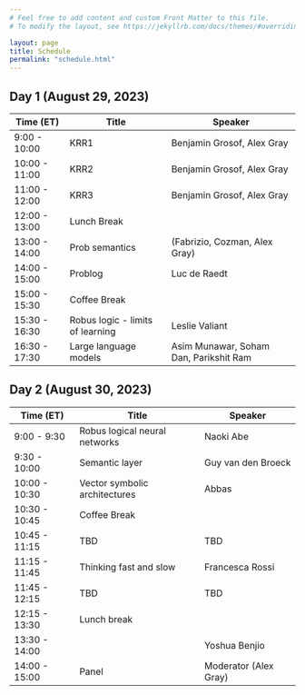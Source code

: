 ```yaml
---
# Feel free to add content and custom Front Matter to this file.
# To modify the layout, see https://jekyllrb.com/docs/themes/#overriding-theme-defaults

layout: page
title: Schedule
permalink: "schedule.html"
---
```



## Day 1 (August 29, 2023)

| Time (ET) | Title | Speaker |
|-----------|-------|---------|
| 9:00 - 10:00 | KRR1 | Benjamin Grosof, Alex Gray |
| 10:00 - 11:00 | KRR2 | Benjamin Grosof, Alex Gray |
| 11:00 - 12:00 | KRR3 | Benjamin Grosof, Alex Gray |
| 12:00 - 13:00 | Lunch Break | |
| 13:00 - 14:00 | Prob semantics | (Fabrizio, Cozman, Alex Gray) |
| 14:00 - 15:00	| Problog | Luc de Raedt |
| 15:00 - 15:30 | Coffee Break | |
| 15:30 - 16:30 | Robus logic - limits of learning | Leslie Valiant |
| 16:30 - 17:30 | Large language models | Asim Munawar, Soham Dan, Parikshit Ram |


## Day 2 (August 30, 2023)

| Time (ET) | Title | Speaker |
|-----------|-------|---------|
| 9:00 - 9:30 | Robus logical neural networks | Naoki Abe |
| 9:30 - 10:00 | Semantic layer | Guy van den Broeck |
| 10:00 - 10:30	| Vector symbolic architectures | Abbas |
| 10:30 - 10:45 | Coffee Break | |
| 10:45 - 11:15	| TBD | TBD |
| 11:15 - 11:45	| Thinking fast and slow | Francesca Rossi |
| 11:45 - 12:15	| TBD | TBD |
| 12:15 - 13:30	| Lunch break | |
| 13:30 - 14:00	| | Yoshua Benjio |
| 14:00 - 15:00	| Panel | Moderator (Alex Gray) |

